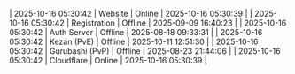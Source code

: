 | 2025-10-16 05:30:42 | Website | Online | 2025-10-16 05:30:39 |
| 2025-10-16 05:30:42 | Registration | Offline | 2025-09-09 16:40:23 |
| 2025-10-16 05:30:42 | Auth Server | Offline | 2025-08-18 09:33:31 |
| 2025-10-16 05:30:42 | Kezan (PvE) | Offline | 2025-10-11 12:51:30 |
| 2025-10-16 05:30:42 | Gurubashi (PvP) | Offline | 2025-08-23 21:44:06 |
| 2025-10-16 05:30:42 | Cloudflare | Online | 2025-10-16 05:30:39 |
